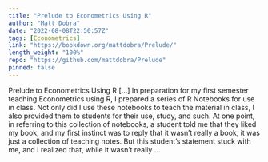 ```yaml
---
title: "Prelude to Econometrics Using R"
author: "Matt Dobra"
date: "2022-08-08T22:50:57Z"
tags: [Econometrics]
link: "https://bookdown.org/mattdobra/Prelude/"
length_weight: "100%"
repo: "https://github.com/mattdobra/Prelude"
pinned: false
---
```


Prelude to Econometrics Using R [...] In preparation for my first semester teaching Econometrics using R, I prepared a series of R Notebooks for use in class. Not only did I use these notebooks to teach the material in class, I also provided them to students for their use, study, and such. At one point, in referring to this collection of notebooks, a student told me that they liked my book, and my first instinct was to reply that it wasn’t really a book, it was just a collection of teaching notes. But this student’s statement stuck with me, and I realized that, while it wasn’t really ...
